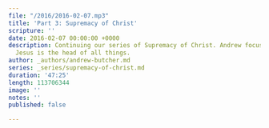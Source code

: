 ```yaml
---
file: "/2016/2016-02-07.mp3"
title: 'Part 3: Supremacy of Christ'
scripture: ''
date: 2016-02-07 00:00:00 +0000
description: Continuing our series of Supremacy of Christ. Andrew focus on the how
  Jesus is the head of all things.
author: _authors/andrew-butcher.md
series: _series/supremacy-of-christ.md
duration: '47:25'
length: 113706344
image: ''
notes: ''
published: false

---
```

